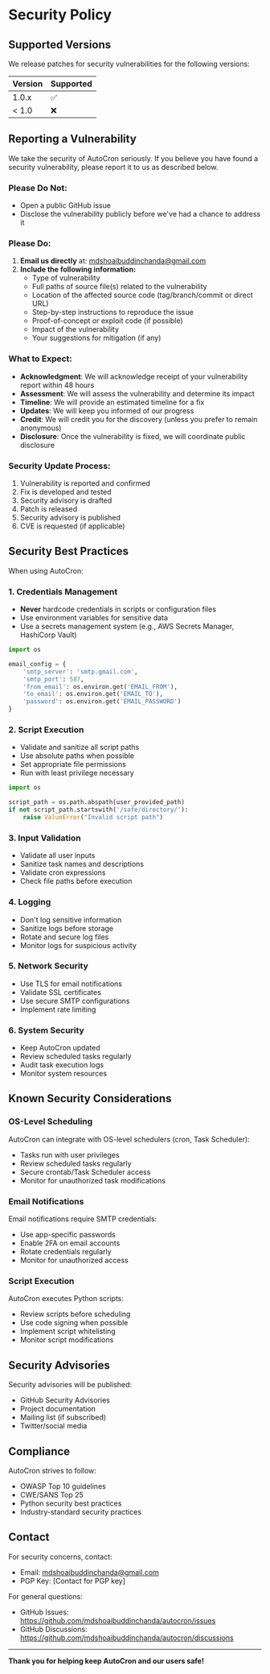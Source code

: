 # Security Policy

## Supported Versions

We release patches for security vulnerabilities for the following versions:

| Version | Supported          |
| ------- | ------------------ |
| 1.0.x   | :white_check_mark: |
| < 1.0   | :x:                |

## Reporting a Vulnerability

We take the security of AutoCron seriously. If you believe you have found a security vulnerability, please report it to us as described below.

### Please Do Not:

- Open a public GitHub issue
- Disclose the vulnerability publicly before we've had a chance to address it

### Please Do:

1. **Email us directly** at: mdshoaibuddinchanda@gmail.com
2. **Include the following information:**
   - Type of vulnerability
   - Full paths of source file(s) related to the vulnerability
   - Location of the affected source code (tag/branch/commit or direct URL)
   - Step-by-step instructions to reproduce the issue
   - Proof-of-concept or exploit code (if possible)
   - Impact of the vulnerability
   - Your suggestions for mitigation (if any)

### What to Expect:

- **Acknowledgment**: We will acknowledge receipt of your vulnerability report within 48 hours
- **Assessment**: We will assess the vulnerability and determine its impact
- **Timeline**: We will provide an estimated timeline for a fix
- **Updates**: We will keep you informed of our progress
- **Credit**: We will credit you for the discovery (unless you prefer to remain anonymous)
- **Disclosure**: Once the vulnerability is fixed, we will coordinate public disclosure

### Security Update Process:

1. Vulnerability is reported and confirmed
2. Fix is developed and tested
3. Security advisory is drafted
4. Patch is released
5. Security advisory is published
6. CVE is requested (if applicable)

## Security Best Practices

When using AutoCron:

### 1. Credentials Management

- **Never** hardcode credentials in scripts or configuration files
- Use environment variables for sensitive data
- Use a secrets management system (e.g., AWS Secrets Manager, HashiCorp Vault)

```python
import os

email_config = {
    'smtp_server': 'smtp.gmail.com',
    'smtp_port': 587,
    'from_email': os.environ.get('EMAIL_FROM'),
    'to_email': os.environ.get('EMAIL_TO'),
    'password': os.environ.get('EMAIL_PASSWORD')
}
```

### 2. Script Execution

- Validate and sanitize all script paths
- Use absolute paths when possible
- Set appropriate file permissions
- Run with least privilege necessary

```python
import os

script_path = os.path.abspath(user_provided_path)
if not script_path.startswith('/safe/directory/'):
    raise ValueError("Invalid script path")
```

### 3. Input Validation

- Validate all user inputs
- Sanitize task names and descriptions
- Validate cron expressions
- Check file paths before execution

### 4. Logging

- Don't log sensitive information
- Sanitize logs before storage
- Rotate and secure log files
- Monitor logs for suspicious activity

### 5. Network Security

- Use TLS for email notifications
- Validate SSL certificates
- Use secure SMTP configurations
- Implement rate limiting

### 6. System Security

- Keep AutoCron updated
- Review scheduled tasks regularly
- Audit task execution logs
- Monitor system resources

## Known Security Considerations

### OS-Level Scheduling

AutoCron can integrate with OS-level schedulers (cron, Task Scheduler):

- Tasks run with user privileges
- Review scheduled tasks regularly
- Secure crontab/Task Scheduler access
- Monitor for unauthorized task modifications

### Email Notifications

Email notifications require SMTP credentials:

- Use app-specific passwords
- Enable 2FA on email accounts
- Rotate credentials regularly
- Monitor for unauthorized access

### Script Execution

AutoCron executes Python scripts:

- Review scripts before scheduling
- Use code signing when possible
- Implement script whitelisting
- Monitor script modifications

## Security Advisories

Security advisories will be published:

- GitHub Security Advisories
- Project documentation
- Mailing list (if subscribed)
- Twitter/social media

## Compliance

AutoCron strives to follow:

- OWASP Top 10 guidelines
- CWE/SANS Top 25
- Python security best practices
- Industry-standard security practices

## Contact

For security concerns, contact:
- Email: mdshoaibuddinchanda@gmail.com
- PGP Key: [Contact for PGP key]

For general questions:
- GitHub Issues: https://github.com/mdshoaibuddinchanda/autocron/issues
- GitHub Discussions: https://github.com/mdshoaibuddinchanda/autocron/discussions

---

**Thank you for helping keep AutoCron and our users safe!**
